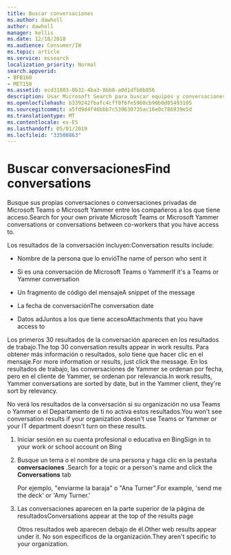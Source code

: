 ```yaml
---
title: Buscar conversaciones
ms.author: dawholl
author: dawholl
manager: kellis
ms.date: 12/18/2018
ms.audience: Consumer/IW
ms.topic: article
ms.service: mssearch
localization_priority: Normal
search.appverid:
- BFB160
- MET150
ms.assetid: ecd31803-0b32-4ba3-8bb8-a0d1dfb8b856
description: Usar Microsoft Search para buscar equipos y conversaciones de Yammer y los detalles que verá
ms.openlocfilehash: b339242fbafc4cff0f6fe5960cb90b0d05493105
ms.sourcegitcommit: a5fd9d4f46bbb7c539630735ac16e0c786939e5d
ms.translationtype: MT
ms.contentlocale: es-ES
ms.lasthandoff: 05/01/2019
ms.locfileid: "33508863"
---
```

# <a name="find-conversations"></a><span data-ttu-id="95409-103">Buscar conversaciones</span><span class="sxs-lookup"><span data-stu-id="95409-103">Find conversations</span></span>

<span data-ttu-id="95409-104">Busque sus propias conversaciones o conversaciones privadas de Microsoft Teams o Microsoft Yammer entre los compañeros a los que tiene acceso.</span><span class="sxs-lookup"><span data-stu-id="95409-104">Search for your own private Microsoft Teams or Microsoft Yammer conversations or conversations between co-workers that you have access to.</span></span>
  
<span data-ttu-id="95409-105">Los resultados de la conversación incluyen:</span><span class="sxs-lookup"><span data-stu-id="95409-105">Conversation results include:</span></span>
  
- <span data-ttu-id="95409-106">Nombre de la persona que lo envió</span><span class="sxs-lookup"><span data-stu-id="95409-106">The name of person who sent it</span></span>
    
- <span data-ttu-id="95409-107">Si es una conversación de Microsoft Teams o Yammer</span><span class="sxs-lookup"><span data-stu-id="95409-107">If it's a Teams or Yammer conversation</span></span>
    
- <span data-ttu-id="95409-108">Un fragmento de código del mensaje</span><span class="sxs-lookup"><span data-stu-id="95409-108">A snippet of the message</span></span>
    
- <span data-ttu-id="95409-109">La fecha de conversación</span><span class="sxs-lookup"><span data-stu-id="95409-109">The conversation date</span></span>
    
- <span data-ttu-id="95409-110">Datos adJuntos a los que tiene acceso</span><span class="sxs-lookup"><span data-stu-id="95409-110">Attachments that you have access to</span></span>
    
<span data-ttu-id="95409-111">Los primeros 30 resultados de la conversación aparecen en los resultados de trabajo.</span><span class="sxs-lookup"><span data-stu-id="95409-111">The top 30 conversation results appear in work results.</span></span> <span data-ttu-id="95409-112">Para obtener más información o resultados, solo tiene que hacer clic en el mensaje.</span><span class="sxs-lookup"><span data-stu-id="95409-112">For more information or results, just click the message.</span></span> <span data-ttu-id="95409-113">En los resultados de trabajo, las conversaciones de Yammer se ordenan por fecha, pero en el cliente de Yammer, se ordenan por relevancia.</span><span class="sxs-lookup"><span data-stu-id="95409-113">In work results, Yammer conversations are sorted by date, but in the Yammer client, they're sort by relevancy.</span></span>
  
<span data-ttu-id="95409-114">No verá los resultados de la conversación si su organización no usa Teams o Yammer o el Departamento de ti no activa estos resultados.</span><span class="sxs-lookup"><span data-stu-id="95409-114">You won't see conversation results if your organization doesn't use Teams or Yammer or your IT department doesn't turn on these results.</span></span>
  
1. <span data-ttu-id="95409-115">Iniciar sesión en su cuenta profesional o educativa en Bing</span><span class="sxs-lookup"><span data-stu-id="95409-115">Sign in to your work or school account on Bing</span></span>
    
2. <span data-ttu-id="95409-116">Busque un tema o el nombre de una persona y haga clic en la pestaña **conversaciones** .</span><span class="sxs-lookup"><span data-stu-id="95409-116">Search for a topic or a person's name and click the **Conversations** tab</span></span> 
    
    <span data-ttu-id="95409-117">Por ejemplo, "enviarme la baraja" o "Ana Turner".</span><span class="sxs-lookup"><span data-stu-id="95409-117">For example, 'send me the deck' or 'Amy Turner.'</span></span>
    
3. <span data-ttu-id="95409-118">Las conversaciones aparecen en la parte superior de la página de resultados</span><span class="sxs-lookup"><span data-stu-id="95409-118">Conversations appear at the top of the results page</span></span>
    
    <span data-ttu-id="95409-119">Otros resultados web aparecen debajo de él.</span><span class="sxs-lookup"><span data-stu-id="95409-119">Other web results appear under it.</span></span> <span data-ttu-id="95409-120">No son específicos de la organización.</span><span class="sxs-lookup"><span data-stu-id="95409-120">They aren't specific to your organization.</span></span>
    


